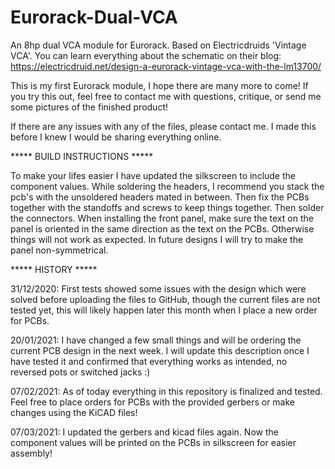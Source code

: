 # Eurorack-Dual-VCA
An 8hp dual VCA module for Eurorack. Based on Electricdruids 'Vintage VCA'. You can learn everything about the schematic on their blog: https://electricdruid.net/design-a-eurorack-vintage-vca-with-the-lm13700/

This is my first Eurorack module, I hope there are many more to come!
If you try this out, feel free to contact me with questions, critique, or send me some pictures of the finished product!

If there are any issues with any of the files, please contact me. I made this before I knew I would be sharing everything online.

***** BUILD INSTRUCTIONS *****

To make your lifes easier I have updated the silkscreen to include the component values.
While soldering the headers, I recommend you stack the pcb's with the unsoldered headers mated in between. Then fix the PCBs together with the standoffs and screws to keep things together. Then solder the connectors.
When installing the front panel, make sure the text on the panel is oriented in the same direction as the text on the PCBs. Otherwise things will not work as expected. In future designs I will try to make the panel non-symmetrical.

***** HISTORY *****

31/12/2020: First tests showed some issues with the design which were solved before uploading the files to GitHub, though the current files are not tested yet, this will likely happen later this month when I place a new order for PCBs.

20/01/2021: I have changed a few small things and will be ordering the current PCB design in the next week. I will update this description once I have tested it and confirmed that everything works as intended, no reversed pots or switched jacks :)

07/02/2021: As of today everything in this repository is finalized and tested. Feel free to place orders for PCBs with the provided gerbers or make changes using the KiCAD files!

07/03/2021: I updated the gerbers and kicad files again. Now the component values will be printed on the PCBs in silkscreen for easier assembly!
